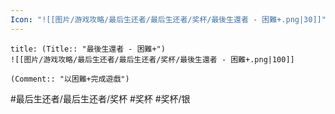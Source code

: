 ```yaml
---
Icon: "![[图片/游戏攻略/最后生还者/最后生还者/奖杯/最後生還者 - 困難+.png|30]]"
---
```

```ad-common-silver-trophy
title: (Title:: "最後生還者 - 困難+")
![[图片/游戏攻略/最后生还者/最后生还者/奖杯/最後生還者 - 困難+.png|100]]

(Comment:: "以困難+完成遊戲")
```

#最后生还者/最后生还者/奖杯 #奖杯 #奖杯/银
